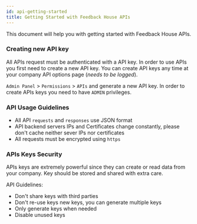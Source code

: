 ```yaml
---
id: api-getting-started
title: Getting Started with Feedback House APIs
---
```


This document will help you with getting started with Feedback House APIs. 

### Creating new API key

All APIs request must be authenticated with a API key. In order to use APIs you first need to create a new API key. You can create API keys any time at your company API options page (*needs to be logged*).

`Admin Panel` > `Permissions` > `APIs` and generate a new API key. In order to create APIs keys you need to have `ADMIN` privileges.

### API Usage Guidelines

- All API `requests` and `responses` use JSON format
- API backend servers IPs and Certificates change constantly, please don't cache neither sever IPs nor certificates
- All requests must be encrypted using `https`

### APIs Keys Security

APIs keys are extremely powerful since they can create or read data from your company. Key should be stored and shared with extra care.

API Guidelines:

- Don't share keys with third parties
- Don't re-use keys new keys, you can generate multiple keys
- Only generate keys when needed
- Disable unused keys
